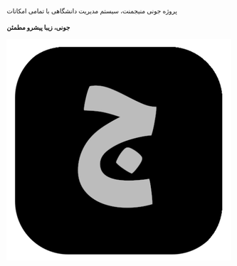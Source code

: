 پروژه جونی منیجمنت، سیستم مدیریت دانشگاهی با تمامی امکانات



#### جونی، زیبا پیشرو مطمئن


![JuniLogo](./juni_logo.png)